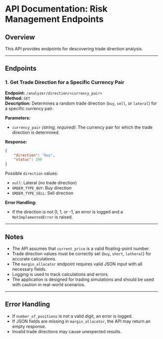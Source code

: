 # API Documentation: Risk Management Endpoints

## Overview
This API provides endpoints for descovering trade direction analysis.

---

## Endpoints


### 1. Get Trade Direction for a Specific Currency Pair
**Endpoint:** `/analyzer/direction/<currency_pair>`  
**Method:** `GET`  
**Description:** Determines a random trade direction (`buy`, `sell`, or `lateral`) for a specific currency pair.

**Parameters:**
- `currency_pair` *(string, required)*: The currency pair for which the trade direction is determined.

**Response:**
```json
{
    "direction": "buy",
    "status": 200
}
```
Possible `direction` values:
- `null`: Lateral (no trade direction)
- `ORDER_TYPE_BUY`: Buy direction
- `ORDER_TYPE_SELL`: Sell direction

**Error Handling:**
- If the direction is not 0, 1, or -1, an error is logged and a `NotImplementedError` is raised.

---

## Notes
- The API assumes that `current_price` is a valid floating-point number.
- Trade direction values must be correctly set (`buy`, `short`, `latheral`) for accurate calculations.
- The `margin_allocator` endpoint requires valid JSON input with all necessary fields.
- Logging is used to track calculations and errors.
- The application is designed for trading simulations and should be used with caution in real-world scenarios.

---

## Error Handling
- If `number_of_positions` is not a valid digit, an error is logged.
- If JSON fields are missing in `margin_allocator`, the API may return an empty response.
- Invalid trade directions may cause unexpected results.
